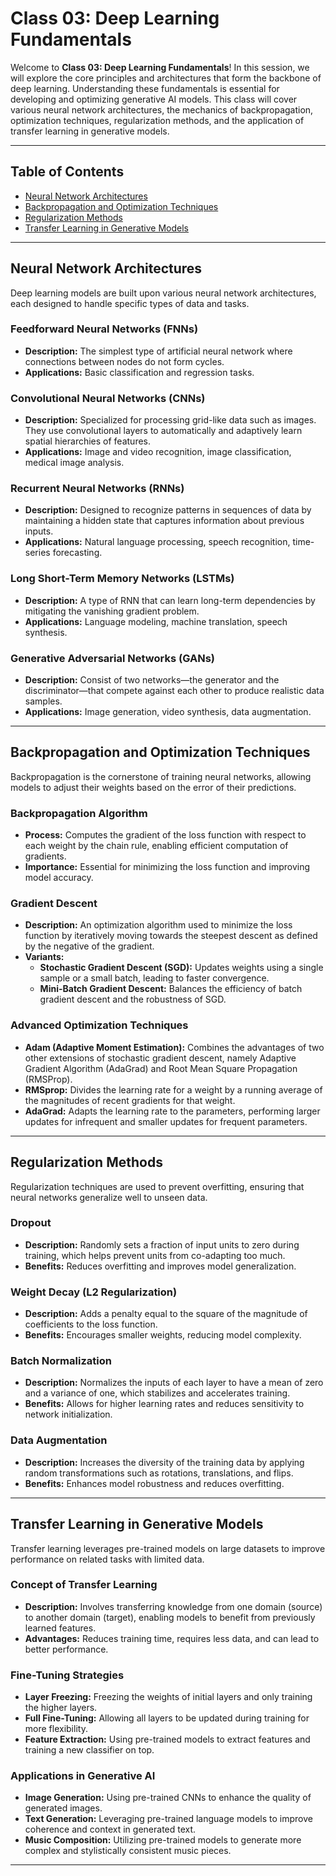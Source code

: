 # Class 03: Deep Learning Fundamentals

Welcome to **Class 03: Deep Learning Fundamentals**! In this session, we will explore the core principles and architectures that form the backbone of deep learning. Understanding these fundamentals is essential for developing and optimizing generative AI models. This class will cover various neural network architectures, the mechanics of backpropagation, optimization techniques, regularization methods, and the application of transfer learning in generative models.

---

## Table of Contents

- [Neural Network Architectures](#neural-network-architectures)
- [Backpropagation and Optimization Techniques](#backpropagation-and-optimization-techniques)
- [Regularization Methods](#regularization-methods)
- [Transfer Learning in Generative Models](#transfer-learning-in-generative-models)

---

## Neural Network Architectures

Deep learning models are built upon various neural network architectures, each designed to handle specific types of data and tasks.

### Feedforward Neural Networks (FNNs)
- **Description:** The simplest type of artificial neural network where connections between nodes do not form cycles.
- **Applications:** Basic classification and regression tasks.

### Convolutional Neural Networks (CNNs)
- **Description:** Specialized for processing grid-like data such as images. They use convolutional layers to automatically and adaptively learn spatial hierarchies of features.
- **Applications:** Image and video recognition, image classification, medical image analysis.

### Recurrent Neural Networks (RNNs)
- **Description:** Designed to recognize patterns in sequences of data by maintaining a hidden state that captures information about previous inputs.
- **Applications:** Natural language processing, speech recognition, time-series forecasting.

### Long Short-Term Memory Networks (LSTMs)
- **Description:** A type of RNN that can learn long-term dependencies by mitigating the vanishing gradient problem.
- **Applications:** Language modeling, machine translation, speech synthesis.

### Generative Adversarial Networks (GANs)
- **Description:** Consist of two networks—the generator and the discriminator—that compete against each other to produce realistic data samples.
- **Applications:** Image generation, video synthesis, data augmentation.

---

## Backpropagation and Optimization Techniques

Backpropagation is the cornerstone of training neural networks, allowing models to adjust their weights based on the error of their predictions.

### Backpropagation Algorithm
- **Process:** Computes the gradient of the loss function with respect to each weight by the chain rule, enabling efficient computation of gradients.
- **Importance:** Essential for minimizing the loss function and improving model accuracy.

### Gradient Descent
- **Description:** An optimization algorithm used to minimize the loss function by iteratively moving towards the steepest descent as defined by the negative of the gradient.
- **Variants:**
  - **Stochastic Gradient Descent (SGD):** Updates weights using a single sample or a small batch, leading to faster convergence.
  - **Mini-Batch Gradient Descent:** Balances the efficiency of batch gradient descent and the robustness of SGD.

### Advanced Optimization Techniques
- **Adam (Adaptive Moment Estimation):** Combines the advantages of two other extensions of stochastic gradient descent, namely Adaptive Gradient Algorithm (AdaGrad) and Root Mean Square Propagation (RMSProp).
- **RMSprop:** Divides the learning rate for a weight by a running average of the magnitudes of recent gradients for that weight.
- **AdaGrad:** Adapts the learning rate to the parameters, performing larger updates for infrequent and smaller updates for frequent parameters.

---

## Regularization Methods

Regularization techniques are used to prevent overfitting, ensuring that neural networks generalize well to unseen data.

### Dropout
- **Description:** Randomly sets a fraction of input units to zero during training, which helps prevent units from co-adapting too much.
- **Benefits:** Reduces overfitting and improves model generalization.

### Weight Decay (L2 Regularization)
- **Description:** Adds a penalty equal to the square of the magnitude of coefficients to the loss function.
- **Benefits:** Encourages smaller weights, reducing model complexity.

### Batch Normalization
- **Description:** Normalizes the inputs of each layer to have a mean of zero and a variance of one, which stabilizes and accelerates training.
- **Benefits:** Allows for higher learning rates and reduces sensitivity to network initialization.

### Data Augmentation
- **Description:** Increases the diversity of the training data by applying random transformations such as rotations, translations, and flips.
- **Benefits:** Enhances model robustness and reduces overfitting.

---

## Transfer Learning in Generative Models

Transfer learning leverages pre-trained models on large datasets to improve performance on related tasks with limited data.

### Concept of Transfer Learning
- **Description:** Involves transferring knowledge from one domain (source) to another domain (target), enabling models to benefit from previously learned features.
- **Advantages:** Reduces training time, requires less data, and can lead to better performance.

### Fine-Tuning Strategies
- **Layer Freezing:** Freezing the weights of initial layers and only training the higher layers.
- **Full Fine-Tuning:** Allowing all layers to be updated during training for more flexibility.
- **Feature Extraction:** Using pre-trained models to extract features and training a new classifier on top.

### Applications in Generative AI
- **Image Generation:** Using pre-trained CNNs to enhance the quality of generated images.
- **Text Generation:** Leveraging pre-trained language models to improve coherence and context in generated text.
- **Music Composition:** Utilizing pre-trained models to generate more complex and stylistically consistent music pieces.

---